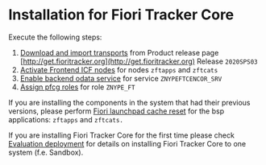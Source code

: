 # Installation for Fiori Tracker Core

Execute the following steps:

1. [Download and import transports](../../inst/step-1.md) from Product release page [http://get.fioritracker.org](http://get.fioritracker.org) Release `2020SPS03`
2. [Activate Frontend ICF nodes](../../inst/step-2.md) for nodes `zftapps` and `zftcats`
3. [Enable backend odata service](../../inst/step-3.md) for service `ZNYPEFTCENCOR_SRV`
4. [Assign pfcg roles](../../inst/step-4.md) for role `ZNYPE_FT`

If you are installing the components in the system that had their previous versions, please perform [Fiori launchpad cache reset](../../inst/flpcache.md) for the bsp applications: `zftapps` and `zftcats.`

If you are installing Fiori Tracker Core for the first time please check [Evaluation deployment](eval-dep.md) for details on installing Fiori Tracker Core to one system (f.e. Sandbox).

